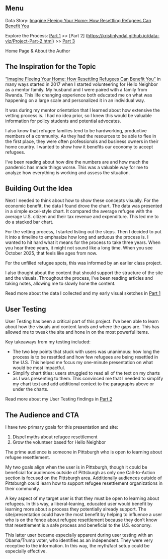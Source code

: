 <h2>Menu</h2>

Data Story: [Imagine Fleeing Your Home: How Resettling Refugees Can Benefit You](https://carnegiemellon.shorthandstories.com/imagine-fleeing-your-home/)

Explore the Process: [Part 1](https://kristinlyndal.github.io/data-viz/Project-Part-1.html) >> [Part 2] (https://kristinlyndal.github.io/data-viz/Project-Part-2.html) >> [Part 3](https://kristinlyndal.github.io/data-viz/Project-Part-3.html)

Home Page & About the Author

<h2>The Inspiration for the Topic</h2>

[“Imagine Fleeing Your Home: How Resettling Refugees Can Benefit You”](https://carnegiemellon.shorthandstories.com/imagine-fleeing-your-home/) in many ways started in 2017 when I started volunteering for Hello Neighbor as a mentor family. My husband and I were paired with a family from Rwanda. This life changing experience both educated me on what was happening on a large scale and personalized it in an individual way. 

It was during my mentor orientation that I learned about how extensive the vetting process is. I had no idea prior, so I knew this would be valuable information for policy students and potential advocates. 

I also know that refugee families tend to be hardworking, productive members of a community. As they had the resources to be able to flee in the first place, they were often professionals and business owners in their home country. I wanted to show how it benefits our economy to accept refugees. 

I’ve been reading about how dire the numbers are and how much the pandemic has made things worse. This was a valuable way for me to analyze how everything is working and assess the situation. 

<h2>Building Out the Idea</h2>

Next I needed to think about how to show these concepts visually. For the economic benefit, the data I found drove the chart. The data was presented in a simple excel-style chart. It compared the average refugee with the average U.S. citizen and their tax revenue and expenditure. This led me to do a stacked bar chart.

For the vetting process, I started listing out the steps. Then I decided to put it into a timeline to emphasize how long and arduous the process is. I wanted to hit hard what it means for the process to take three years. When you hear three years, it might not sound like a long time. When you see October 2025, that feels like ages from now. 

For the unfilled refugee spots, this was informed by an earlier class project. 

I also thought about the content that should support the structure of the site and the visuals. Throughout the process, I’ve been reading articles and taking notes, allowing me to slowly hone the content.

Read more about the data I collected and my early visual sketches in [Part 1](https://kristinlyndal.github.io/data-viz/Project-Part-1.html)

<h2>User Testing</h2>

User Testing has been a critical part of this project. I’ve been able to learn about how the visuals and content lands and where the gaps are. This has allowed me to tweak the site and hone in on the most powerful items. 

Key takeaways from my testing included:
* The two key points that stuck with users was unanimous: how long the process is to be resettled and how few refugees are being resettled in the U.S. This helped me focus my one-minute presentation on what would be most impactful. 
* Simplify chart titles: users struggled to read all of the text on my charts as I was presenting to them. This convinced me that I needed to simplify my chart text and add additional context to the paragraphs above or under the charts. 

Read more about my User Testing findings in [Part 2](https://kristinlyndal.github.io/data-viz/Project-Part-2)

<h2>The Audience and CTA</h2>

I have two primary goals for this presentation and site:

1. Dispel myths about refugee resettlement
2. Grow the volunteer based for Hello Neighbor

The prime audience is someone in Pittsburgh who is open to learning about refugee resettlement. 

My two goals align when the user is in Pittsburgh, though it could be beneficial for audiences outside of Pittsburgh as only one Call-to-Action section is focused on the Pittsburgh area. Additionally audiences outside of Pittsburgh could learn how to support refugee resettlement organizations in their community. 

A key aspect of my target user is that they must be open to learning about refugees. In this way, a liberal-leaning, educated user would benefit by learning more about a process they potentially already support. The site/presentation could have the most benefit by helping to influence a user who is on the fence about refugee resettlement because they don’t know that resettlement is a safe process and beneficial to the U.S. economy. 

This latter user became especially apparent during user testing with an Obama/Trump voter, who identifies as an independent. They were very receptive to the information. In this way, the myth/fact setup could be especially effective.  

